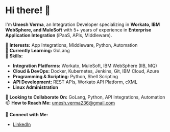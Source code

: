 # Hi there! 👋  

I'm **Umesh Verma**, an Integration Developer specializing in **Workato, IBM WebSphere, and MuleSoft** with 5+ years of experience in **Enterprise Application Integration** (iPaaS, APIs, Middleware).  

👀 **Interests:** App Integrations, Middleware, Python, Automation  
🌱 **Currently Learning:** GoLang  
💼 **Skills:**  
- **Integration Platforms:** Workato, MuleSoft, IBM WebSphere (IIB, MQ)  
- **Cloud & DevOps:** Docker, Kubernetes, Jenkins, Git, IBM Cloud, Azure  
- **Programming & Scripting:** Python, Shell Scripting  
- **API Development:** REST APIs, Workato API Platform, cXML  
- **Linux Administration**  

💞️ **Looking to Collaborate On:** GoLang, Python, API Integrations, Automation  
📫 **How to Reach Me:** [umesh.verma236@gmail.com](mailto:umesh.verma236@gmail.com)  

🔗 **Connect with Me:**  
- [LinkedIn](https://www.linkedin.com/in/itsuuv/)  

<!---
umesh-verma/umesh-verma is a ✨ special ✨ repository because its `README.md` (this file) appears on your GitHub profile.
You can click the Preview link to take a look at your changes.
--->
